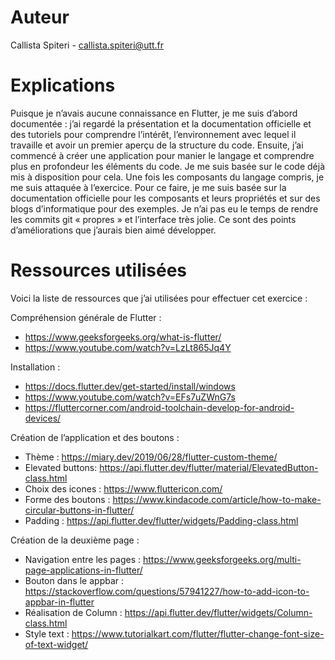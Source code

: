 # Auteur
Callista Spiteri - callista.spiteri@utt.fr

# Explications 
Puisque je n’avais aucune connaissance en Flutter, je me suis d’abord documentée : j’ai regardé la présentation et la documentation officielle et des tutoriels pour comprendre l’intérêt, l’environnement avec lequel il travaille et avoir un premier aperçu de la structure du code.
Ensuite, j’ai commencé à créer une application pour manier le langage et comprendre plus en profondeur les éléments du code. Je me suis basée sur le code déjà mis à disposition pour cela. 
Une fois les composants du langage compris, je me suis attaquée à l’exercice. Pour ce faire, je me suis basée sur la documentation officielle pour les composants et leurs propriétés et sur des blogs d’informatique pour des exemples. 
Je n’ai pas eu le temps de rendre les commits git « propres » et l’interface très jolie. Ce sont des points d’améliorations que j’aurais bien aimé développer. 

# Ressources utilisées
Voici la liste de ressources que j’ai utilisées pour effectuer cet exercice :

Compréhension générale de Flutter : 
*	https://www.geeksforgeeks.org/what-is-flutter/ 
*	https://www.youtube.com/watch?v=LzLt865Jq4Y

Installation : 
* https://docs.flutter.dev/get-started/install/windows
*	https://www.youtube.com/watch?v=EFs7uZWnG7s 
*	https://fluttercorner.com/android-toolchain-develop-for-android-devices/ 

Création de l’application et des boutons : 
*	Thème : https://miary.dev/2019/06/28/flutter-custom-theme/
*	Elevated buttons: https://api.flutter.dev/flutter/material/ElevatedButton-class.html 
*	Choix des icones : https://www.fluttericon.com/
*	Forme des boutons : https://www.kindacode.com/article/how-to-make-circular-buttons-in-flutter/
*	Padding : https://api.flutter.dev/flutter/widgets/Padding-class.html

Création de la deuxième page : 
*	Navigation entre les pages : https://www.geeksforgeeks.org/multi-page-applications-in-flutter/ 
*	Bouton dans le appbar : https://stackoverflow.com/questions/57941227/how-to-add-icon-to-appbar-in-flutter
*	Réalisation de Column : https://api.flutter.dev/flutter/widgets/Column-class.html
*	Style text : https://www.tutorialkart.com/flutter/flutter-change-font-size-of-text-widget/



